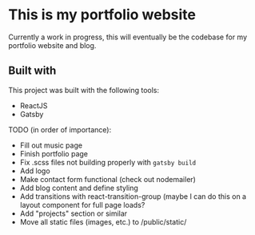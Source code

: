 # This is my portfolio website

Currently a work in progress, this will eventually be the codebase for my portfolio website and blog.

## Built with

This project was built with the following tools:

* ReactJS
* Gatsby

TODO (in order of importance):

* Fill out music page
* Finish portfolio page
* Fix .scss files not building properly with `gatsby build`
* Add logo
* Make contact form functional (check out nodemailer)
* Add blog content and define styling
* Add transitions with react-transition-group (maybe I can do this on a layout component for full page loads?
* Add "projects" section or similar
* Move all static files (images, etc.) to /public/static/